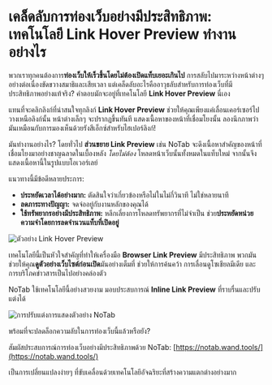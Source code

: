 # เคล็ดลับการท่องเว็บอย่างมีประสิทธิภาพ: เทคโนโลยี Link Hover Preview ทำงานอย่างไร

พวกเราทุกคนต้องการ**ท่องเว็บให้เร็วขึ้นโดยไม่ต้องเปิดแท็บเยอะเกินไป** การสลับไปมาระหว่างหน้าต่างๆ อย่างต่อเนื่องขัดขวางสมาธิและเสียเวลา แต่เคล็ดลับอะไรคืออาวุธลับสำหรับการท่องเว็บที่มีประสิทธิภาพอย่างแท้จริง? คำตอบมักจะอยู่ที่เทคโนโลยี **Link Hover Preview** นี่เอง

แทนที่จะคลิกลิงก์ที่น่าสนใจทุกลิงก์ **Link Hover Preview** ช่วยให้คุณเพียงแค่เลื่อนเคอร์เซอร์ไปวางเหนือลิงก์นั้น หน้าต่างเล็กๆ จะปรากฏขึ้นทันที แสดงเนื้อหาของหน้าที่เชื่อมโยงนั้น ลองนึกภาพว่ามันเหมือนกับการมองเห็นด้วยรังสีเอ็กซ์สำหรับไฮเปอร์ลิงก์!

มันทำงานอย่างไร? โดยทั่วไป **ส่วนขยาย Link Preview** เช่น NoTab จะดึงเนื้อหาสำคัญของหน้าที่เชื่อมโยงมาอย่างชาญฉลาดในเบื้องหลัง *โดยไม่ต้อง* โหลดหน้าเว็บนั้นทั้งหมดในแท็บใหม่ จากนั้นจึงแสดงเนื้อหานี้ในรูปแบบโอเวอร์เลย์

แนวทางนี้มีข้อดีหลายประการ:
*   **ประหยัดเวลาได้อย่างมาก:** ตัดสินใจว่าเกี่ยวข้องหรือไม่ในไม่กี่วินาที ไม่ใช่หลายนาที
*   **ลดภาระทางปัญญา:** จดจ่ออยู่กับงานหลักของคุณได้
*   **ใช้ทรัพยากรอย่างมีประสิทธิภาพ:** หลีกเลี่ยงการโหลดทรัพยากรที่ไม่จำเป็น ช่วย**ประหยัดหน่วยความจำโดยการลดจำนวนแท็บที่เปิดอยู่**

![ตัวอย่าง Link Hover Preview](images/notab1.png)

เทคโนโลยีนี้เป็นหัวใจสำคัญที่ทำให้เครื่องมือ **Browser Link Preview** มีประสิทธิภาพ พวกมันช่วยให้คุณ**ดูตัวอย่างเว็บไซต์ก่อนเปิด**มันอย่างเต็มที่ ช่วยให้การค้นคว้า การเลื่อนดูโซเชียลมีเดีย และการบริโภคข่าวสารเป็นไปอย่างคล่องตัว

NoTab ใช้เทคโนโลยีนี้อย่างสวยงาม มอบประสบการณ์ **Inline Link Preview** ที่ราบรื่นและปรับแต่งได้

![การปรับแต่งการแสดงตัวอย่าง NoTab](images/notab2.png)

พร้อมที่จะปลดล็อกความลับในการท่องเว็บนี้แล้วหรือยัง?

สัมผัสประสบการณ์การท่องเว็บอย่างมีประสิทธิภาพด้วย NoTab: [https://notab.wand.tools/](https://notab.wand.tools/)

เป็นการเปลี่ยนแปลงง่ายๆ ที่ขับเคลื่อนด้วยเทคโนโลยีอัจฉริยะที่สร้างความแตกต่างอย่างมาก
